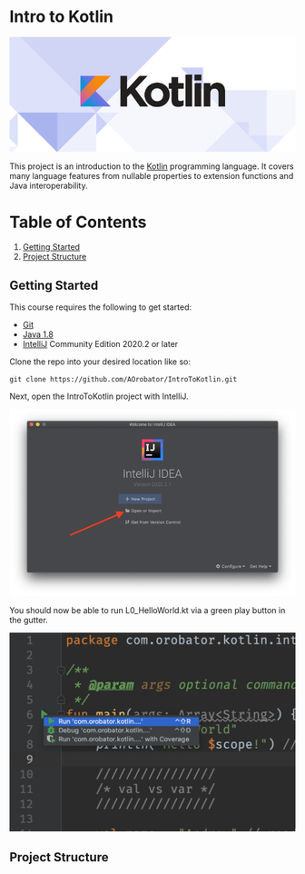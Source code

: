 # Intro to Kotlin

![Kotlin Banner][kotlin_banner]

This project is an introduction to the [Kotlin] programming language. It covers 
many language features from nullable properties to extension functions and Java
interoperability.

# Table of Contents
1. [Getting Started](#getting_started)
2. [Project Structure](#project_structure)

## Getting Started <a name="getting_started"/>

This course requires the following to get started:

* [Git]
* [Java 1.8]
* [IntelliJ] Community Edition 2020.2 or later

Clone the repo into your desired location like so:

```
git clone https://github.com/AOrobator/IntroToKotlin.git
```

Next, open the IntroToKotlin project with IntelliJ.

![open_project][open_project]

You should now be able to run L0_HelloWorld.kt
via a green play button in the gutter.

![Run code][run_code]

## Project Structure <a name="project_structure"/>

[Git]: https://git-scm.com/downloads
[kotlin_banner]: img/kotlin_banner.png "Kotlin Logo"
[Kotlin]: https://kotlinlang.org/
[Java 1.8]: https://www.oracle.com/technetwork/java/javase/downloads/jdk8-downloads-2133151.html
[IntelliJ]: https://www.jetbrains.com/idea/download/
[open_project]: img/open_project.png "Import Project"
[run_code]: img/run_code.png "Run Code"